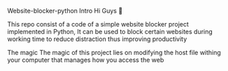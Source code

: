 Website-blocker-python
Intro
Hi Guys 👋

This repo consist of a code of a simple website blocker project implemented in Python, It can be used to block certain websites during working time to reduce distraction thus improving productivity

The magic
The magic of this project lies on modifying the host file withing your computer that manages how you access the web